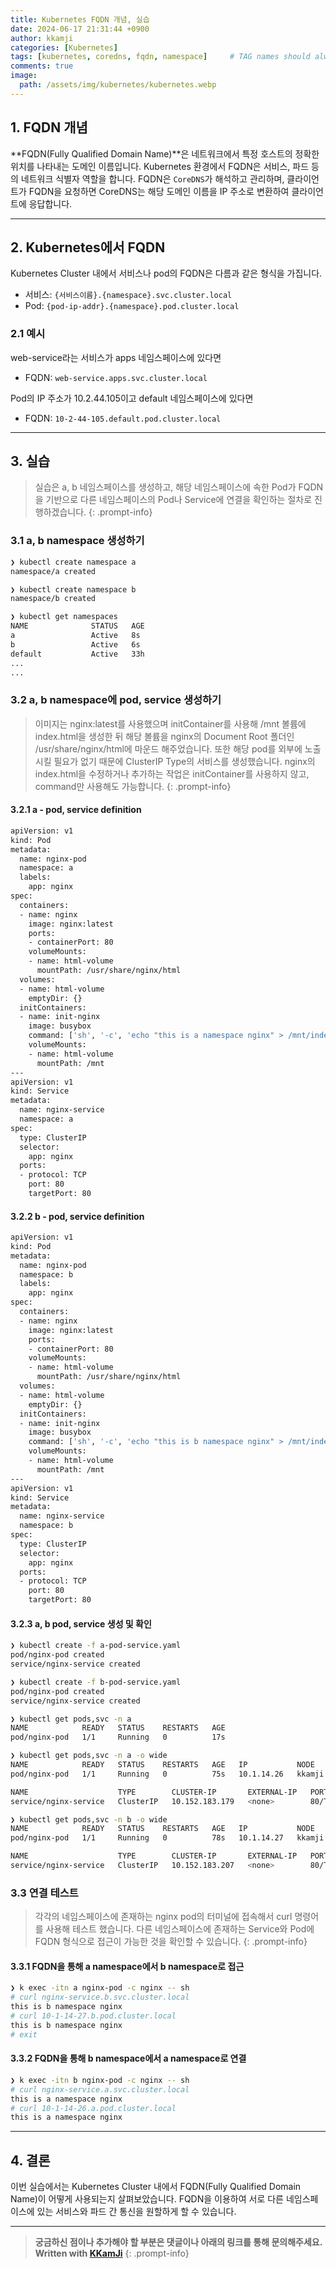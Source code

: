 ```yaml
---
title: Kubernetes FQDN 개념, 실습
date: 2024-06-17 21:31:44 +0900
author: kkamji
categories: [Kubernetes]
tags: [kubernetes, coredns, fqdn, namespace]     # TAG names should always be lowercase
comments: true
image:
  path: /assets/img/kubernetes/kubernetes.webp
---
```


## 1. FQDN 개념

**FQDN(Fully Qualified Domain Name)**은 네트워크에서 특정 호스트의 정확한 위치를 나타내는 도메인 이름입니다. Kubernetes 환경에서 FQDN은 서비스, 파드 등의 네트워크 식별자 역할을 합니다. FQDN은 `CoreDNS`가 해석하고 관리하며, 클라이언트가 FQDN을 요청하면 CoreDNS는 해당 도메인 이름을 IP 주소로 변환하여 클라이언트에 응답합니다.

---

## 2. Kubernetes에서 FQDN

Kubernetes Cluster 내에서 서비스나 pod의 FQDN은 다름과 같은 형식을 가집니다.

- 서비스: `{서비스이름}.{namespace}.svc.cluster.local`
- Pod: `{pod-ip-addr}.{namespace}.pod.cluster.local`

### 2.1 예시

web-service라는 서비스가 apps 네임스페이스에 있다면

- FQDN: `web-service.apps.svc.cluster.local`

Pod의 IP 주소가 10.2.44.105이고 default 네임스페이스에 있다면

- FQDN: `10-2-44-105.default.pod.cluster.local`

---

## 3. 실습

> 실습은 a, b 네임스페이스를 생성하고, 해당 네임스페이스에 속한 Pod가 FQDN을 기반으로 다른 네임스페이스의 Pod나 Service에 연결을 확인하는 절차로 진행하겠습니다.
{: .prompt-info}

### 3.1 a, b namespace 생성하기

```bash
❯ kubectl create namespace a
namespace/a created

❯ kubectl create namespace b
namespace/b created

❯ kubectl get namespaces
NAME              STATUS   AGE
a                 Active   8s
b                 Active   6s
default           Active   33h
...
...
```

### 3.2 a, b namespace에 pod, service 생성하기

> 이미지는 nginx:latest를 사용했으며 initContainer를 사용해 /mnt 볼륨에 index.html을 생성한 뒤 해당 볼륨을 nginx의 Document Root 폴더인 /usr/share/nginx/html에 마운드 해주었습니다. 또한 해당 pod를 외부에 노출 시킬 필요가 없기 때문에 ClusterIP Type의 서비스를 생성했습니다. nginx의 index.html을 수정하거나 추가하는 작업은 initContainer를 사용하지 않고, command만 사용해도 가능합니다.
{: .prompt-info}

#### 3.2.1 a - pod, service definition

```bash
apiVersion: v1
kind: Pod
metadata:
  name: nginx-pod
  namespace: a
  labels:
    app: nginx
spec:
  containers:
  - name: nginx
    image: nginx:latest
    ports:
    - containerPort: 80
    volumeMounts:
    - name: html-volume
      mountPath: /usr/share/nginx/html
  volumes:
  - name: html-volume
    emptyDir: {}
  initContainers:
  - name: init-nginx
    image: busybox
    command: ['sh', '-c', 'echo "this is a namespace nginx" > /mnt/index.html']
    volumeMounts:
    - name: html-volume
      mountPath: /mnt
---
apiVersion: v1
kind: Service
metadata:
  name: nginx-service
  namespace: a
spec:
  type: ClusterIP
  selector:
    app: nginx
  ports:
  - protocol: TCP
    port: 80
    targetPort: 80
```

#### 3.2.2 b - pod, service definition

```bash
apiVersion: v1
kind: Pod
metadata:
  name: nginx-pod
  namespace: b
  labels:
    app: nginx
spec:
  containers:
  - name: nginx
    image: nginx:latest
    ports:
    - containerPort: 80
    volumeMounts:
    - name: html-volume
      mountPath: /usr/share/nginx/html
  volumes:
  - name: html-volume
    emptyDir: {}
  initContainers:
  - name: init-nginx
    image: busybox
    command: ['sh', '-c', 'echo "this is b namespace nginx" > /mnt/index.html']
    volumeMounts:
    - name: html-volume
      mountPath: /mnt
---
apiVersion: v1
kind: Service
metadata:
  name: nginx-service
  namespace: b
spec:
  type: ClusterIP
  selector:
    app: nginx
  ports:
  - protocol: TCP
    port: 80
    targetPort: 80
```

#### 3.2.3 a, b pod, service 생성 및 확인

```bash
❯ kubectl create -f a-pod-service.yaml
pod/nginx-pod created
service/nginx-service created

❯ kubectl create -f b-pod-service.yaml
pod/nginx-pod created
service/nginx-service created

❯ kubectl get pods,svc -n a
NAME            READY   STATUS    RESTARTS   AGE
pod/nginx-pod   1/1     Running   0          17s

❯ kubectl get pods,svc -n a -o wide
NAME            READY   STATUS    RESTARTS   AGE   IP           NODE     NOMINATED NODE   READINESS GATES
pod/nginx-pod   1/1     Running   0          75s   10.1.14.26   kkamji   <none>           <none>

NAME                    TYPE        CLUSTER-IP       EXTERNAL-IP   PORT(S)   AGE   SELECTOR
service/nginx-service   ClusterIP   10.152.183.179   <none>        80/TCP    75s   app=nginx

❯ kubectl get pods,svc -n b -o wide
NAME            READY   STATUS    RESTARTS   AGE   IP           NODE     NOMINATED NODE   READINESS GATES
pod/nginx-pod   1/1     Running   0          78s   10.1.14.27   kkamji   <none>           <none>

NAME                    TYPE        CLUSTER-IP       EXTERNAL-IP   PORT(S)   AGE   SELECTOR
service/nginx-service   ClusterIP   10.152.183.207   <none>        80/TCP    78s   app=nginx
```

### 3.3 연결 테스트

> 각각의 네임스페이스에 존재하는 nginx pod의 터미널에 접속해서 curl 명령어를 사용해 테스트 했습니다. 다른 네임스페이스에 존재하는 Service와 Pod에 FQDN 형식으로 접근이 가능한 것을 확인할 수 있습니다.
{: .prompt-info}

#### 3.3.1 FQDN을 통해 a namespace에서 b namespace로 접근

```bash
❯ k exec -itn a nginx-pod -c nginx -- sh
# curl nginx-service.b.svc.cluster.local
this is b namespace nginx
# curl 10-1-14-27.b.pod.cluster.local
this is b namespace nginx
# exit
```

#### 3.3.2 FQDN을 통해 b namespace에서 a namespace로 연결

```bash
❯ k exec -itn b nginx-pod -c nginx -- sh
# curl nginx-service.a.svc.cluster.local
this is a namespace nginx
# curl 10-1-14-26.a.pod.cluster.local
this is a namespace nginx
```

---

## 4. 결론

이번 실습에서는 Kubernetes Cluster 내에서 FQDN(Fully Qualified Domain Name)이 어떻게 사용되는지 살펴보았습니다. FQDN을 이용하여 서로 다른 네임스페이스에 있는 서비스와 파드 간 통신을 원할하게 할 수 있습니다.

---
> **궁금하신 점이나 추가해야 할 부분은 댓글이나 아래의 링크를 통해 문의해주세요.**  
> **Written with [KKamJi](https://www.linkedin.com/in/taejikim/)**
{: .prompt-info}
